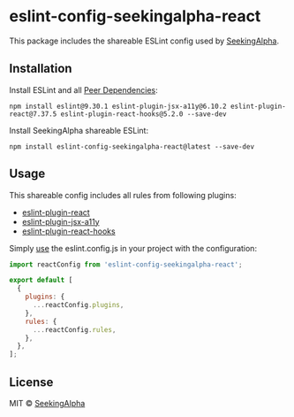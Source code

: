 # eslint-config-seekingalpha-react

This package includes the shareable ESLint config used by [SeekingAlpha](https://seekingalpha.com/).

## Installation

Install ESLint and all [Peer Dependencies](https://nodejs.org/en/blog/npm/peer-dependencies/):

    npm install eslint@9.30.1 eslint-plugin-jsx-a11y@6.10.2 eslint-plugin-react@7.37.5 eslint-plugin-react-hooks@5.2.0 --save-dev

Install SeekingAlpha shareable ESLint:

    npm install eslint-config-seekingalpha-react@latest --save-dev

## Usage

This shareable config includes all rules from following plugins:

- [eslint-plugin-react](https://github.com/yannickcr/eslint-plugin-react)
- [eslint-plugin-jsx-a11y](https://github.com/evcohen/eslint-plugin-jsx-a11y)
- [eslint-plugin-react-hooks](https://www.npmjs.com/package/eslint-plugin-react-hooks)

Simply [use](https://eslint.org/docs/latest/extend/shareable-configs) the eslint.config.js in your project with the configuration:

```javascript
import reactConfig from 'eslint-config-seekingalpha-react';

export default [
  {
    plugins: {
      ...reactConfig.plugins,
    },
    rules: {
      ...reactConfig.rules,
    },
  },
];
```

## License

MIT © [SeekingAlpha](https://seekingalpha.com/)
